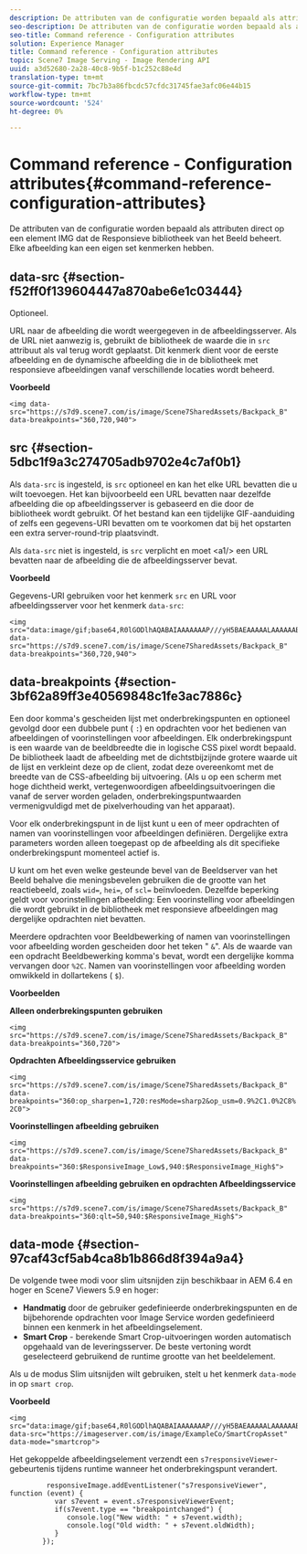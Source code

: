 ```yaml
---
description: De attributen van de configuratie worden bepaald als attributen direct op een element IMG dat de Responsieve bibliotheek van het Beeld beheert. Elke afbeelding kan een eigen set kenmerken hebben.
seo-description: De attributen van de configuratie worden bepaald als attributen direct op een element IMG dat de Responsieve bibliotheek van het Beeld beheert. Elke afbeelding kan een eigen set kenmerken hebben.
seo-title: Command reference - Configuration attributes
solution: Experience Manager
title: Command reference - Configuration attributes
topic: Scene7 Image Serving - Image Rendering API
uuid: a3d52680-2a28-40c8-9b5f-b1c252c88e4d
translation-type: tm+mt
source-git-commit: 7bc7b3a86fbcdc57cfdc31745fae3afc06e44b15
workflow-type: tm+mt
source-wordcount: '524'
ht-degree: 0%

---
```



# Command reference - Configuration attributes{#command-reference-configuration-attributes}

De attributen van de configuratie worden bepaald als attributen direct op een element IMG dat de Responsieve bibliotheek van het Beeld beheert. Elke afbeelding kan een eigen set kenmerken hebben.

## data-src {#section-f52ff0f139604447a870abe6e1c03444}

Optioneel.

URL naar de afbeelding die wordt weergegeven in de afbeeldingsserver. Als de URL niet aanwezig is, gebruikt de bibliotheek de waarde die in `src` attribuut als val terug wordt geplaatst. Dit kenmerk dient voor de eerste afbeelding en de dynamische afbeelding die in de bibliotheek met responsieve afbeeldingen vanaf verschillende locaties wordt beheerd.

**Voorbeeld**

```
<img data-src="https://s7d9.scene7.com/is/image/Scene7SharedAssets/Backpack_B" data-breakpoints="360,720,940">
```

## src {#section-5dbc1f9a3c274705adb9702e4c7af0b1}

Als `data-src` is ingesteld, is `src` optioneel en kan het elke URL bevatten die u wilt toevoegen. Het kan bijvoorbeeld een URL bevatten naar dezelfde afbeelding die op afbeeldingsserver is gebaseerd en die door de bibliotheek wordt gebruikt. Of het bestand kan een tijdelijke GIF-aanduiding of zelfs een gegevens-URI bevatten om te voorkomen dat bij het opstarten een extra server-round-trip plaatsvindt.

Als `data-src` niet is ingesteld, is `src` verplicht en moet &lt;a1/> een URL bevatten naar de afbeelding die de afbeeldingsserver bevat.

**Voorbeeld**

Gegevens-URI gebruiken voor het kenmerk `src` en URL voor afbeeldingsserver voor het kenmerk `data-src`:

```
<img src="data:image/gif;base64,R0lGODlhAQABAIAAAAAAAP///yH5BAEAAAAALAAAAAABAAEAAAIBRAA7" data-src="https://s7d9.scene7.com/is/image/Scene7SharedAssets/Backpack_B" data-breakpoints="360,720,940">
```

## data-breakpoints {#section-3bf62a89ff3e40569848c1fe3ac7886c}

Een door komma&#39;s gescheiden lijst met onderbrekingspunten en optioneel gevolgd door een dubbele punt ( `:`) en opdrachten voor het bedienen van afbeeldingen of voorinstellingen voor afbeeldingen. Elk onderbrekingspunt is een waarde van de beeldbreedte die in logische CSS pixel wordt bepaald. De bibliotheek laadt de afbeelding met de dichtstbijzijnde grotere waarde uit de lijst en verkleint deze op de client, zodat deze overeenkomt met de breedte van de CSS-afbeelding bij uitvoering. (Als u op een scherm met hoge dichtheid werkt, vertegenwoordigen afbeeldingsuitvoeringen die vanaf de server worden geladen, onderbrekingspuntwaarden vermenigvuldigd met de pixelverhouding van het apparaat).

Voor elk onderbrekingspunt in de lijst kunt u een of meer opdrachten of namen van voorinstellingen voor afbeeldingen definiëren. Dergelijke extra parameters worden alleen toegepast op de afbeelding als dit specifieke onderbrekingspunt momenteel actief is.

U kunt om het even welke gesteunde bevel van de Beeldserver van het Beeld behalve die meningsbevelen gebruiken die de grootte van het reactiebeeld, zoals `wid=`, `hei=`, of `scl=` beïnvloeden. Dezelfde beperking geldt voor voorinstellingen afbeelding: Een voorinstelling voor afbeeldingen die wordt gebruikt in de bibliotheek met responsieve afbeeldingen mag dergelijke opdrachten niet bevatten.

Meerdere opdrachten voor Beeldbewerking of namen van voorinstellingen voor afbeelding worden gescheiden door het teken &quot; `&`&quot;. Als de waarde van een opdracht Beeldbewerking komma&#39;s bevat, wordt een dergelijke komma vervangen door `%2C`. Namen van voorinstellingen voor afbeelding worden omwikkeld in dollartekens ( `$`).

**Voorbeelden**

**Alleen onderbrekingspunten gebruiken**

`<img src="https://s7d9.scene7.com/is/image/Scene7SharedAssets/Backpack_B" data-breakpoints="360,720">`

**Opdrachten Afbeeldingsservice gebruiken**

`<img src="https://s7d9.scene7.com/is/image/Scene7SharedAssets/Backpack_B" data-breakpoints="360:op_sharpen=1,720:resMode=sharp2&op_usm=0.9%2C1.0%2C8%2C0">`

**Voorinstellingen afbeelding gebruiken**

`<img src="https://s7d9.scene7.com/is/image/Scene7SharedAssets/Backpack_B" data-breakpoints="360:$ResponsiveImage_Low$,940:$ResponsiveImage_High$">`

**Voorinstellingen afbeelding gebruiken en opdrachten Afbeeldingsservice**

`<img src="https://s7d9.scene7.com/is/image/Scene7SharedAssets/Backpack_B" data-breakpoints="360:qlt=50,940:$ResponsiveImage_High$">`

## data-mode {#section-97caf43cf5ab4ca8b1b866d8f394a9a4}

De volgende twee modi voor slim uitsnijden zijn beschikbaar in AEM 6.4 en hoger en Scene7 Viewers 5.9 en hoger:

* **Handmatig**  door de gebruiker gedefinieerde onderbrekingspunten en de bijbehorende opdrachten voor Image Service worden gedefinieerd binnen een kenmerk in het afbeeldingselement.
* **Smart Crop**  - berekende Smart Crop-uitvoeringen worden automatisch opgehaald van de leveringsserver. De beste vertoning wordt geselecteerd gebruikend de runtime grootte van het beeldelement.

Als u de modus Slim uitsnijden wilt gebruiken, stelt u het kenmerk `data-mode` in op `smart crop`.

**Voorbeeld**

```
<img 
src="data:image/gif;base64,R0lGODlhAQABAIAAAAAAAP///yH5BAEAAAAALAAAAAABAAEAAAIBRAA7" 
data-src="https://imageserver.com/is/image/ExampleCo/SmartCropAsset" 
data-mode="smartcrop">
```

Het gekoppelde afbeeldingselement verzendt een `s7responsiveViewer`-gebeurtenis tijdens runtime wanneer het onderbrekingspunt verandert.

```
         responsiveImage.addEventListener("s7responsiveViewer", function (event) { 
           var s7event = event.s7responsiveViewerEvent; 
           if(s7event.type == "breakpointchanged") { 
              console.log("New width: " + s7event.width); 
              console.log("Old width: " + s7event.oldWidth); 
           } 
        });
```

